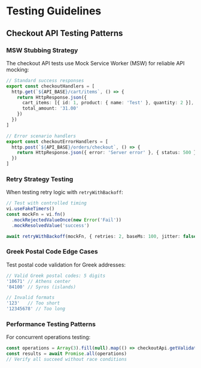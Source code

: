 # Testing Guidelines

## Checkout API Testing Patterns

### MSW Stubbing Strategy

The checkout API tests use Mock Service Worker (MSW) for reliable API mocking:

```typescript
// Standard success responses
export const checkoutHandlers = [
  http.get(`${API_BASE}/cart/items`, () => {
    return HttpResponse.json({
      cart_items: [{ id: 1, product: { name: 'Test' }, quantity: 2 }],
      total_amount: '31.00'
    })
  })
]

// Error scenario handlers  
export const checkoutErrorHandlers = [
  http.post(`${API_BASE}/orders/checkout`, () => {
    return HttpResponse.json({ error: 'Server error' }, { status: 500 })
  })
]
```

### Retry Strategy Testing

When testing retry logic with `retryWithBackoff`:

```typescript
// Test with controlled timing
vi.useFakeTimers()
const mockFn = vi.fn()
  .mockRejectedValueOnce(new Error('Fail'))  
  .mockResolvedValue('success')

await retryWithBackoff(mockFn, { retries: 2, baseMs: 100, jitter: false })
```

### Greek Postal Code Edge Cases

Test postal code validation for Greek addresses:

```typescript
// Valid Greek postal codes: 5 digits
'10671' // Athens center
'84100' // Syros (islands)

// Invalid formats
'123'   // Too short
'12345678' // Too long  
```

### Performance Testing Patterns

For concurrent operations testing:

```typescript
const operations = Array(3).fill(null).map(() => checkoutApi.getValidatedCart())
const results = await Promise.all(operations)
// Verify all succeed without race conditions
```
